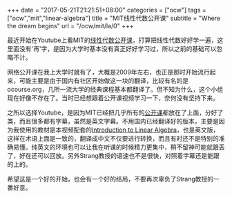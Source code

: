 +++
date = "2017-05-21T21:21:51+08:00"
categories = ["ocw"]
tags = ["ocw","mit","linear-algebra"]
title = "MIT线性代数公开课"
subtitle = "Where the dream begins"
url = "/ocw/mit/la/0"
+++

最近开始在Youtube上看MIT的[线性代数公开课](https://www.youtube.com/playlist?list=PLE7DDD91010BC51F8)，打算把线性代数好好学一遍，这里面没有'再'字，是因为大学时基本没有真正好好学习过，所以之前的基础可以忽略不计。

网络公开课在我上大学时就有了，大概是2009年左右，也正是那时开始流行起来，可能主要是由于国内有社区开始做这一块的翻译，比较有名的是ocourse.org，几所一流大学的经典课程基本都翻译了。但不知为什么，这个小组现在好像不存在了。当时已经想跟着公开课视频学习一下，奈何没有坚持下来。

之所以选择Youtube，是因为MIT已经把几乎所有的[公开课](https://www.youtube.com/user/MIT)都放在了上面，分好了类，而且很多都有字幕，虽然是英文字幕。不用国内已经翻译好的版本，主要是因为我使用的教材是本视频配套的[Introduction to Linear Algebra](https://www.amazon.com/Introduction-Linear-Algebra-Fourth-Gilbert/dp/0980232716/)，也是英文版，这样在术语上面是一致的，翻译成中文不仅要进行转换，而且有时还不是特别的准确易懂。纯英文的环境也可以让我在听课的时候精力更集中，稍不留神可能就跟丢了，好在还可以回放。另外Strang教授的语速也不是很快，对照着字幕还是能跟的上的。

希望这是一个好的开始，也会有一个好的结局，不要再次辜负了Strang教授的一番好意。